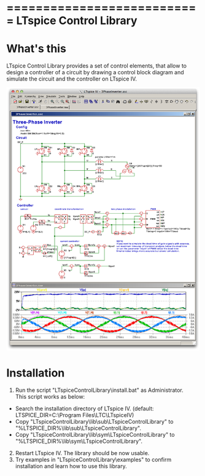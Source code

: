 ===========================
LTspice Control Library
===========================

What's this
=============
LTspice Control Library provides a set of control elements, that allow to design a controller of a circuit by drawing
a control block diagram and simulate the circuit and the controller on LTspice IV.

![3PhaseInverter example](examples/DC-ACConverter/3PhaseInverter.png)

Installation
==============
1. Run the script "LTspiceControlLibrary\install.bat" as Administrator.  
  This script works as below:
  * Search the installation directory of LTspice IV. (default: LTSPICE_DIR=C:\Program Files\LTC\LTspiceIV)
  * Copy "LTspiceControlLibrary\lib\sub\LTspiceControlLibrary" to "%LTSPICE_DIR%\lib\sub\LTspiceControlLibrary".
  * Copy "LTspiceControlLibrary\lib\sym\LTspiceControlLibrary" to "%LTSPICE_DIR%\lib\sym\LTspiceControlLibrary".
2. Restart LTspice IV. The library should be now usable. 
3. Try examples in "LTspiceControlLibrary\examples" to confirm installation and learn how to use this library.
